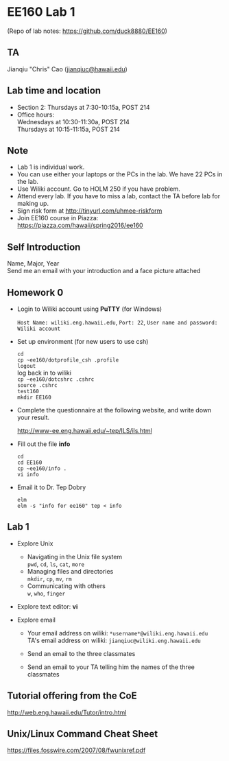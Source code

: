 # EE160 Lab 1
(Repo of lab notes: <https://github.com/duck8880/EE160>)



## TA

  Jianqiu "Chris" Cao (jianqiuc@hawaii.edu)

## Lab time and location

  - Section 2: Thursdays at 7:30-10:15a, POST 214  
  - Office hours:  
    Wednesdays at 10:30-11:30a, POST 214  
    Thursdays at 10:15-11:15a, POST 214

## Note

- Lab 1 is individual work.
- You can use either your laptops or the PCs in the lab. We have 22 PCs in the lab.
- Use Wiliki account. Go to HOLM 250 if you have problem.
- Attend every lab. If you have to miss a lab, contact the TA before lab for making up.
- Sign risk form at <http://tinyurl.com/uhmee-riskform>
- Join EE160 course in Piazza: <https://piazza.com/hawaii/spring2016/ee160>

## Self Introduction

  Name, Major, Year  
  Send me an email with your introduction and a face picture attached  

   

## Homework 0

- Login to Wiliki account using **PuTTY** (for Windows)  

  `Host Name: wiliki.eng.hawaii.edu`, `Port: 22`, `User name and password: Wiliki account`

- Set up environment (for new users to use csh)

  `cd`  
  `cp ~ee160/dotprofile_csh .profile`  
  `logout`  
  log back in to wiliki  
  `cp ~ee160/dotcshrc .cshrc`  
  `source .cshrc`  
  `test160`  
  `mkdir EE160`  

- Complete the questionnaire at the following website, and write down your result.

  <http://www-ee.eng.hawaii.edu/~tep/ILS/ils.html> 

- Fill out the file **info**

  `cd`  
  `cd EE160`  
  `cp ~ee160/info .`  
  `vi info`  

- Email it to Dr. Tep Dobry

  `elm`  
  `elm -s "info for ee160" tep < info `   


  

## Lab 1

- Explore Unix

  - Navigating in the Unix file system  
    `pwd`, `cd`, `ls`, `cat`, `more`
  - Managing files and directories  
    `mkdir`, `cp`, `mv`, `rm`
  - Communicating with others  
    `w`, `who`, `finger`

- Explore text editor: **vi**

- Explore email

  - Your email address on wiliki: `*username*@wiliki.eng.hawaii.edu`  
    TA's email address on wiliki: `jianqiuc@wiliki.eng.hawaii.edu`

  - Send an email to the three classmates

  - Send an email to your TA telling him the names of the three classmates  



  

## Tutorial offering from the CoE

<http://web.eng.hawaii.edu/Tutor/intro.html>

## Unix/Linux Command Cheat Sheet

<https://files.fosswire.com/2007/08/fwunixref.pdf>
